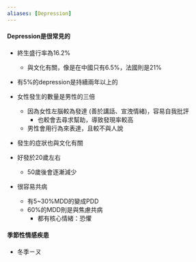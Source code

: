 ```yaml
---
aliases: [Depression]
---
```


#### Depression是很常見的
- 終生盛行率為16.2%
	- 與文化有關，像是在中國只有6.5%，法國則是21%
- 有5%的depression是持續兩年以上的
- 女性發生的數量是男性的三倍
	- 因為女性左腦較為發達 (善於講話、宣洩情緒)，容易自我批評
		- 也較會去尋求幫助，導致發現率較高
	- 男性會用行為來表達，且較不與人說
- 發生的症狀也與文化有關
- 好發於20歲左右
	- 50歲後會逐漸減少


- 很容易共病
	- 有5~30%MDD的變成PDD
	- 60%的MDD則是與焦慮共病
		- 都有核心情緒：恐懼

#### 季節性情感疾患
- 冬季ㄧㄡ